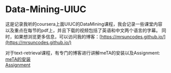 # Data-Mining-UIUC

这是记录我听的coursera上面UIUC的DataMining课程，我会记录一些课堂内容以及重点在每节的pdf上，并且下载的视频包括了英语和中文两个语言的字幕。
同时，如果想浏览更多信息，可以访问我的博客：[https://mrsuncodes.github.io/](https://mrsuncodes.github.io/)

对于text-retrieval课程，有专门的博客进行讲解meTA的安装以及Assignment:  
[meTA的安装](https://mrsuncodes.github.io/2021/08/10/meTA%E5%B7%A5%E5%85%B7%E5%8C%85%E5%AE%89%E8%A3%85/)  
[Assignment](https://mrsuncodes.github.io/2021/08/12/text-retrieval-Assignment/)